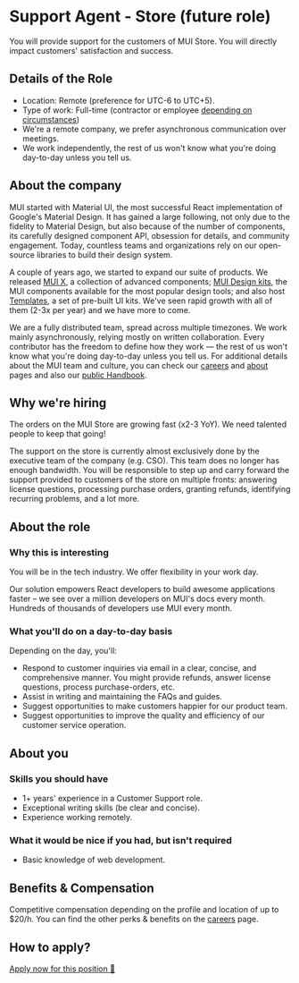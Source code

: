 # Support Agent - Store (future role)

<p class="description">You will provide support for the customers of MUI Store. You will directly impact customers' satisfaction and success.</p>

## Details of the Role

- Location: Remote (preference for UTC-6 to UTC+5).
- Type of work: Full-time (contractor or employee [depending on circumstances](https://mui-org.notion.site/Hiring-FAQ-64763b756ae44c37b47b081f98915501))
- We're a remote company, we prefer asynchronous communication over meetings.
- We work independently, the rest of us won't know what you're doing day-to-day unless you tell us.

## About the company

MUI started with Material UI, the most successful React implementation of Google's Material Design.
It has gained a large following, not only due to the fidelity to Material Design, but also because of the number of components, its carefully designed component API, obsession for details, and community engagement.
Today, countless teams and organizations rely on our open-source libraries to build their design system.

A couple of years ago, we started to expand our suite of products.
We released [MUI X](/x/), a collection of advanced components; [MUI Design kits](/design-kits/), the MUI components available for the most popular design tools; and also host [Templates](/templates/), a set of pre-built UI kits.
We've seen rapid growth with all of them (2-3x per year) and we have more to come.

We are a fully distributed team, spread across multiple timezones.
We work mainly asynchronously, relying mostly on written collaboration.
Every contributor has the freedom to define how they work — the rest of us won't know what you're doing day-to-day unless you tell us.
For additional details about the MUI team and culture, you can check our [careers](/careers/) and [about](/about/) pages and also our [public Handbook](https://mui-org.notion.site/Handbook-f086d47e10794d5e839aef9dc67f324b).

## Why we're hiring

The orders on the MUI Store are growing fast (x2-3 YoY).
We need talented people to keep that going!

The support on the store is currently almost exclusively done by the executive team of the company (e.g. CSO). This team does no longer has enough bandwidth. You will be responsible to step up and carry forward the support provided to customers of the store on multiple fronts: answering license questions, processing purchase orders, granting refunds, identifying recurring problems, and a lot more.

## About the role

### Why this is interesting

You will be in the tech industry. We offer flexibility in your work day.

Our solution empowers React developers to build awesome applications faster – we see over a million developers on MUI's docs every month.
Hundreds of thousands of developers use MUI every month.

### What you'll do on a day-to-day basis

Depending on the day, you'll:

- Respond to customer inquiries via email in a clear, concise, and comprehensive manner.
  You might provide refunds, answer license questions, process purchase-orders, etc.
- Assist in writing and maintaining the FAQs and guides.
- Suggest opportunities to make customers happier for our product team.
- Suggest opportunities to improve the quality and efficiency of our customer service operation.

## About you

### Skills you should have

- 1+ years' experience in a Customer Support role.
- Exceptional writing skills (be clear and concise).
- Experience working remotely.

### What it would be nice if you had, but isn't required

- Basic knowledge of web development.

## Benefits & Compensation

Competitive compensation depending on the profile and location of up to $20/h.
You can find the other perks & benefits on the [careers](/careers/#perks-amp-benefits) page.

## How to apply?

[Apply now for this position 📮](https://jobs.ashbyhq.com/MUI/79a9b5ec-6fb3-41ec-b48b-0a792ced7c19/application?utm_source=ZNRrPGBkqO)
